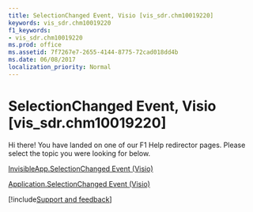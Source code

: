 ```yaml
---
title: SelectionChanged Event, Visio [vis_sdr.chm10019220]
keywords: vis_sdr.chm10019220
f1_keywords:
- vis_sdr.chm10019220
ms.prod: office
ms.assetid: 7f7267e7-2655-4144-8775-72cad018dd4b
ms.date: 06/08/2017
localization_priority: Normal
---
```



# SelectionChanged Event, Visio [vis_sdr.chm10019220]

Hi there! You have landed on one of our F1 Help redirector pages. Please select the topic you were looking for below.

[InvisibleApp.SelectionChanged Event (Visio)](https://msdn.microsoft.com/library/6b621a79-9e12-ce5a-7cd0-9a2e6643d957%28Office.15%29.aspx)

[Application.SelectionChanged Event (Visio)](https://msdn.microsoft.com/library/d2749204-9003-f4a7-1de0-b47d5e6abb1b%28Office.15%29.aspx)

[!include[Support and feedback](~/includes/feedback-boilerplate.md)]